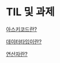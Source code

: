# TIL 및 과제

[아스키코드란?](https://github.com/KOR-UB/README-REPO/blob/master/%EC%95%84%EC%8A%A4%ED%82%A4%EC%BD%94%EB%93%9C%EB%9E%80.md)

[데이터타입이란?](https://github.com/KOR-UB/README-REPO/blob/master/%EB%8D%B0%EC%9D%B4%ED%84%B0%ED%83%80%EC%9E%85%EC%9D%B4%EB%9E%80.md)

[연산자란?](https://github.com/KOR-UB/README-REPO/blob/master/%EC%97%B0%EC%82%B0%EC%9E%90%EB%9E%80.md)